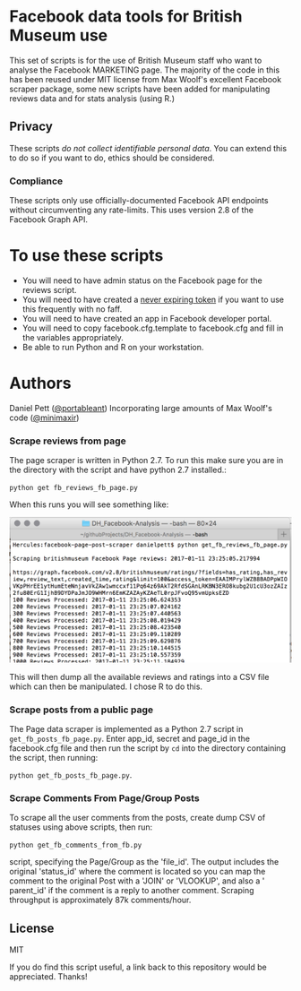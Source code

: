 # Facebook data tools for British Museum use

This set of scripts is for the use of British Museum staff who want to analyse the Facebook MARKETING page. The majority
of the code in this has been reused under MIT license from Max Woolf's excellent Facebook scraper package, some new
scripts have been added for manipulating reviews data and for stats analysis (using R.)


## Privacy

These scripts *do not collect identifiable personal data*. You can extend this to do so if you want to do, ethics should
be considered.

### Compliance

These scripts only use officially-documented Facebook API endpoints without circumventing any rate-limits.
This uses version 2.8 of the Facebook Graph API.

# To use these scripts

* You will need to have admin status on the Facebook page for the reviews script.
* You will need to have created a [never expiring token](docs/tokenCreation.md) if you want to use this frequently with no faff.
* You will need to have created an app in Facebook developer portal.
* You will need to copy facebook.cfg.template to facebook.cfg and fill in the variables appropriately.
* Be able to run Python and R on your workstation.

# Authors

Daniel Pett ([@portableant](https://github.com/portableant))
Incorporating large amounts of Max Woolf's code ([@minimaxir](https://github.com/minimaxir/facebook-page-post-scraper))

### Scrape reviews from page

The page scraper is written in Python 2.7. To run this make sure you are in the directory with the script and have
python 2.7 installed.:

`python get fb_reviews_fb_page.py`

When this runs you will see something like:

![](/examples/fb_page_scraper_terminal.png)

This will then dump all the available reviews and ratings into a CSV file which can then be manipulated. I chose R to do
this.

### Scrape posts from a public page

The Page data scraper is implemented as a Python 2.7 script in `get_fb_posts_fb_page.py`. Enter app_id, secret and page_id
in the facebook.cfg file and then run the script by `cd` into the directory containing the script, then running:

`python get_fb_posts_fb_page.py`.

### Scrape Comments From Page/Group Posts

To scrape all the user comments from the posts, create dump CSV of statuses using above scripts, then run:

`python get_fb_comments_from_fb.py`

script, specifying the Page/Group as the 'file_id'. The output includes the original 'status_id' where the comment is
located so you can map the comment to the original Post with a 'JOIN' or 'VLOOKUP', and also a '    parent_id' if the
comment is a reply to another comment. Scraping throughput is approximately 87k comments/hour.

## License

MIT

If you do find this script useful, a link back to this repository would be appreciated. Thanks!